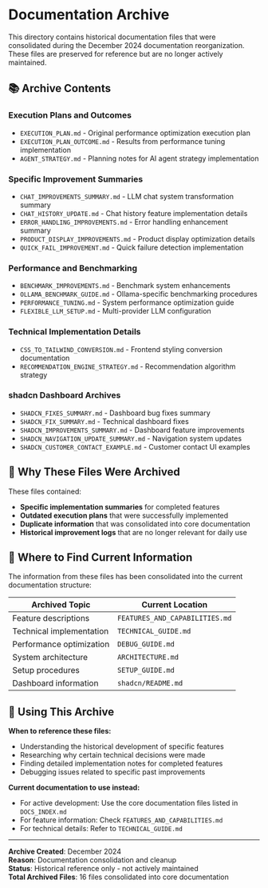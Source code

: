 # Documentation Archive

This directory contains historical documentation files that were consolidated during the December 2024 documentation reorganization. These files are preserved for reference but are no longer actively maintained.

## 📚 Archive Contents

### Execution Plans and Outcomes
- `EXECUTION_PLAN.md` - Original performance optimization execution plan
- `EXECUTION_PLAN_OUTCOME.md` - Results from performance tuning implementation
- `AGENT_STRATEGY.md` - Planning notes for AI agent strategy implementation

### Specific Improvement Summaries
- `CHAT_IMPROVEMENTS_SUMMARY.md` - LLM chat system transformation summary
- `CHAT_HISTORY_UPDATE.md` - Chat history feature implementation details
- `ERROR_HANDLING_IMPROVEMENTS.md` - Error handling enhancement summary
- `PRODUCT_DISPLAY_IMPROVEMENTS.md` - Product display optimization details
- `QUICK_FAIL_IMPROVEMENT.md` - Quick failure detection implementation

### Performance and Benchmarking
- `BENCHMARK_IMPROVEMENTS.md` - Benchmark system enhancements
- `OLLAMA_BENCHMARK_GUIDE.md` - Ollama-specific benchmarking procedures
- `PERFORMANCE_TUNING.md` - System performance optimization guide
- `FLEXIBLE_LLM_SETUP.md` - Multi-provider LLM configuration

### Technical Implementation Details
- `CSS_TO_TAILWIND_CONVERSION.md` - Frontend styling conversion documentation
- `RECOMMENDATION_ENGINE_STRATEGY.md` - Recommendation algorithm strategy

### shadcn Dashboard Archives
- `SHADCN_FIXES_SUMMARY.md` - Dashboard bug fixes summary
- `SHADCN_FIX_SUMMARY.md` - Technical dashboard fixes
- `SHADCN_IMPROVEMENTS_SUMMARY.md` - Dashboard feature improvements
- `SHADCN_NAVIGATION_UPDATE_SUMMARY.md` - Navigation system updates
- `SHADCN_CUSTOMER_CONTACT_EXAMPLE.md` - Customer contact UI examples

## 🔄 Why These Files Were Archived

These files contained:
- **Specific implementation summaries** for completed features
- **Outdated execution plans** that were successfully implemented
- **Duplicate information** that was consolidated into core documentation
- **Historical improvement logs** that are no longer relevant for daily use

## 📖 Where to Find Current Information

The information from these files has been consolidated into the current documentation structure:

| Archived Topic | Current Location |
|----------------|------------------|
| Feature descriptions | `FEATURES_AND_CAPABILITIES.md` |
| Technical implementation | `TECHNICAL_GUIDE.md` |
| Performance optimization | `DEBUG_GUIDE.md` |
| System architecture | `ARCHITECTURE.md` |
| Setup procedures | `SETUP_GUIDE.md` |
| Dashboard information | `shadcn/README.md` |

## 🎯 Using This Archive

**When to reference these files:**
- Understanding the historical development of specific features
- Researching why certain technical decisions were made
- Finding detailed implementation notes for completed features
- Debugging issues related to specific past improvements

**Current documentation to use instead:**
- For active development: Use the core documentation files listed in `DOCS_INDEX.md`
- For feature information: Check `FEATURES_AND_CAPABILITIES.md`
- For technical details: Refer to `TECHNICAL_GUIDE.md`

---

**Archive Created**: December 2024  
**Reason**: Documentation consolidation and cleanup  
**Status**: Historical reference only - not actively maintained  
**Total Archived Files**: 16 files consolidated into core documentation